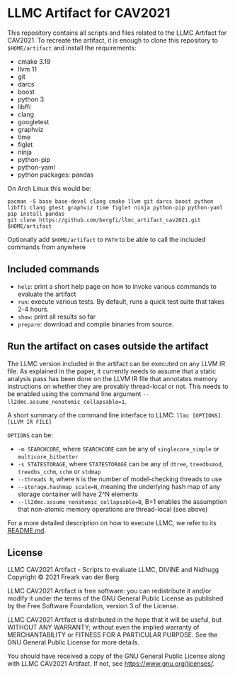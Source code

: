 # LLMC Artifact for CAV2021

This repository contains all scripts and files related to the LLMC Artifact for CAV2021. To recreate the artifact, it is enough to clone this repository to `$HOME/artifact` and install the requirements:
- cmake 3.19
- llvm 11
- git
- darcs
- boost
- python 3
- libffi
- clang
- googletest
- graphviz
- time
- figlet
- ninja
- python-pip
- python-yaml
- python packages: pandas

On Arch Linux this would be:
```
pacman -S base base-devel clang cmake llvm git darcs boost python libffi clang gtest graphviz time figlet ninja python-pip python-yaml
pip install pandas
git clone https://github.com/bergfi/llmc_artifact_cav2021.git $HOME/artifact
```

Optionally add `$HOME/artifact` to `PATH` to be able to call the included commands from anywhere

## Included commands

- `help`: print a short help page on how to invoke various commands to evaluate the artifact
- `run`: execute various tests. By default, runs a quick test suite that takes 2-4 hours.
- `show`: print all results so far
- `prepare`: download and compile binaries from source.

## Run the artifact on cases outside the artifact

The LLMC version included in the artifact can be executed on any LLVM IR file. As explained in the paper, it currently needs to assume that a static analysis pass has been done on the LLVM IR file that annotates memory instructions on whether they are provably thread-local or not. This needs to be enabled using the command line argument `--ll2dmc.assume_nonatomic_collapsable=1`.

A short summary of the command line interface to LLMC:
`llmc [OPTIONS] [LLVM IR FILE]`

`OPTIONS` can be:
- `-m SEARCHCORE`, where `SEARCHCORE` can be any of `singlecore_simple` or `multicore_bitbetter`
- `-s STATESTORAGE`, where `STATESTORAGE` can be any of `dtree`, `treedbsmod`, `treedbs_cchm`, `cchm` or `stdmap`
- `--threads N`, where `N` is the number of model-checking threads to use
- `--storage.hashmap_scale=N`, meaning the underlying hash map of any storage container will have 2^N elements
- `--ll2dmc.assume_nonatomic_collapsable=B`, B=1 enables the assumption that non-atomic memory operations are thread-local (see above)

For a more detailed description on how to execute LLMC, we refer to its [README.md](https://github.com/bergfi/llmc).

## License

LLMC CAV2021 Artifact - Scripts to evaluate LLMC, DIVINE and Nidhugg
Copyright © 2021 Freark van der Berg

LLMC CAV2021 Artifact is free software: you can redistribute it and/or modify
it under the terms of the GNU General Public License as published by
the Free Software Foundation, version 3 of the License.

LLMC CAV2021 Artifact is distributed in the hope that it will be useful,
but WITHOUT ANY WARRANTY; without even the implied warranty of
MERCHANTABILITY or FITNESS FOR A PARTICULAR PURPOSE.  See the
GNU General Public License for more details.

You should have received a copy of the GNU General Public License
along with LLMC CAV2021 Artifact.  If not, see <https://www.gnu.org/licenses/>.
